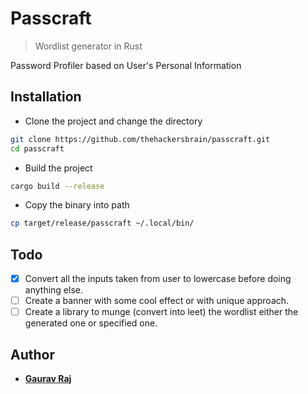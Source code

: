 # Passcraft
> Wordlist generator in Rust

Password Profiler based on User's Personal Information

## Installation

- Clone the project and change the directory
```bash
git clone https://github.com/thehackersbrain/passcraft.git
cd passcraft
```

- Build the project
```bash
cargo build --release
```

- Copy the binary into path
```bash
cp target/release/passcraft ~/.local/bin/
```

## Todo
- [x] Convert all the inputs taken from user to lowercase before doing anything else.
- [ ] Create a banner with some cool effect or with unique approach.
- [ ] Create a library to munge (convert into leet) the wordlist either the generated one or specified one.

## Author

- [**Gaurav Raj**](https://thehackersbrain.github.io/)
